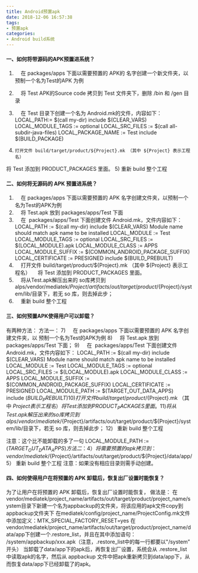 ```yaml
---
title: Android预置apk
date: 2018-12-06 16:57:38
tags:
- 预置apk
categories:
- Android build系统
---
```

#### 一、如何将带源码的APK预置进系统？
1)     在 packages/apps 下面以需要预置的 APK的 名字创建一个新文件夹，以预制一个名为Test的APK 为例
2)     将 Test APK的Source code 拷贝到 Test 文件夹下，删除 /bin 和 /gen 目录
3)     在 Test 目录下创建一个名为 Android.mk的文件，内容如下：
LOCAL_PATH:= $(call my-dir)
include $(CLEAR_VARS)
LOCAL_MODULE_TAGS := optional
LOCAL_SRC_FILES := $(call all-subdir-java-files)
LOCAL_PACKAGE_NAME := Test
include $(BUILD_PACKAGE)

4)     打开文件 build/target/product/${Project}.mk （其中 ${Project} 表示工程名）
将 Test 添加到 PRODUCT_PACKAGES 里面。
5)     重新 build 整个工程

#### 二、如何将无源码的 APK 预置进系统？
1)     在 packages/apps 下面以需要预置的 APK 名字创建文件夹，以预制一个名为Test的APK为例
2)     将 Test.apk 放到 packages/apps/Test 下面
3)     在  packages/apps/Test 下面创建文件 Android.mk，文件内容如下：
LOCAL_PATH := $(call my-dir)
include $(CLEAR_VARS)
Module name should match apk name to be installed
LOCAL_MODULE := Test
LOCAL_MODULE_TAGS := optional
LOCAL_SRC_FILES := $(LOCAL_MODULE).apk
LOCAL_MODULE_CLASS := APPS
LOCAL_MODULE_SUFFIX := $(COMMON_ANDROID_PACKAGE_SUFFIX)
LOCAL_CERTIFICATE := PRESIGNED
include $(BUILD_PREBUILT)
 
4)     打开文件 build/target/product/${Project}.mk （其中 ${Project} 表示工程名）
    将 Test 添加到 PRODUCT_PACKAGES 里面。
5)     将从Test.apk解压出来的 so库拷贝到alps/vendor/mediatek/${Project}/artifacts/out/target/product/${Project}/system/lib/目录下，若无 so 库，则去掉此步；
6)     重新 build 整个工程

#### 三、如何预置APK使得用户可以卸载？
有两种方法：
方法一：
7)     在 packages/apps 下面以需要预置的 APK 名字创建文件夹，以 预制一个名为Test的APK为例
8)     将 Test.apk 放到 packages/apps/Test 下面；
9)     在  packages/apps/Test 下面创建文件 Android.mk，文件内容如下：
LOCAL_PATH := $(call my-dir)
include $(CLEAR_VARS)
Module name should match apk name to be installed
LOCAL_MODULE := Test
LOCAL_MODULE_TAGS := optional
LOCAL_SRC_FILES := $(LOCAL_MODULE).apk
LOCAL_MODULE_CLASS := APPS
LOCAL_MODULE_SUFFIX := $(COMMON_ANDROID_PACKAGE_SUFFIX)
LOCAL_CERTIFICATE := PRESIGNED
LOCAL_MODULE_PATH := $(TARGET_OUT_DATA_APPS)
include $(BUILD_PREBUILT)
 
10)   打开文件 build/target/product/${Project}.mk （其中 ${Project} 表示工程名）
    将 Test 添加到 PRODUCT_PACKAGES 里面。
11)   将从Test.apk解压出来的 so库拷贝到alps/vendor/mediatek/${Project}/artifacts/out/target/product/${Project}/system/lib/目录下，若无 so 库，则去掉此步；
12)   重新 build 整个工程

注意：这个比不能卸载的多了一句
LOCAL_MODULE_PATH := $(TARGET_OUT_DATA_APPS)
 
方法二：
4） 将需要预置的 apk 拷贝到：
vendor/mediatek/${Project}/artifacts/out/target/product/${Project}/data/app/
5） 重新 build 整个工程
注意：如果没有相应目录则需手动创建。

#### 四、如何使得用户在将预置的 APK 卸载后，恢复出厂设置时能恢复？
为了让用户在将预置的 APK 卸载后，恢复出厂设置时能恢复，
做法是：
在vendor/mediatek/project_name/artifacts/out/target/product/project_name/system目录下新建一个名为appbackup的文件夹，将该应用的apk文件copy到appbackup文件夹下
在mediatek/config/project_name/ProjectConfig.mk文件中添加定义：MTK_SPECIAL_FACTORY_RESET=yes
在vendor/mediatek/project_name/artifacts/out/target/product/project_name/data/app下创建一个.restore_list，并且在其中添加语句：
/system/appbackup/xxx.apk（注意，.restore_list中的每一行都要以"/system” 开头）
当卸载了data/app下的apk后，再恢复出厂设置，系统会从 .restore_list 中读取apk的名字，然后从 appbackup 文件中把apk重新拷贝到data/app下，从而恢复data/app下已经卸载了的apk。

